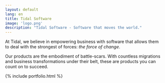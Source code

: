```yaml
---
layout: default
lang: en
title: Tidal Software
image: 'logo.png'
description: "Tidal Software - Software that moves the world."
---
```


At Tidal, we believe in empowering business with software that allows
them to deal with the strongest of forces: _the force of change_.

Our products are the embodiment of battle-scars. With countless
migrations and business transformations under their belt, these are
products you can count on to succeed.

{% include portfolio.html %}

